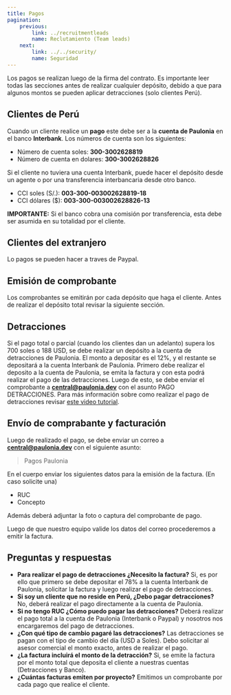 ```yaml
---
title: Pagos
pagination:
    previous:
        link: ../recruitmentleads
        name: Reclutamiento (Team leads)
    next:
        link: ../../security/
        name: Seguridad
---
```


Los pagos se realizan luego de la firma del contrato. Es importante leer todas las secciones antes de realizar cualquier depósito, debido a que para algunos montos se pueden aplicar detracciones (solo clientes Perú).

## Clientes de Perú
Cuando un cliente realice un **pago** este debe ser a la **cuenta de Paulonia** en el banco **Interbank**.  Los números de cuenta son los siguientes:
- Número de cuenta soles: **300-3002628819**
- Número de cuenta en dolares: **300-3002628826**

Si el cliente no tuviera una cuenta Interbank, puede hacer el depósito desde un agente o por una transferencia interbancaria desde otro banco. 
- CCI soles (S/.): **003-300-003002628819-18**
- CCI dólares ($): **003-300-003002628826-13**

**IMPORTANTE:** Si el banco cobra una comisión por transferencia, esta debe ser asumida en su totalidad por el cliente.


## Clientes del extranjero
Lo pagos se pueden hacer a traves de Paypal.

## Emisión de comprobante
Los comprobantes se emitirán por cada depósito que haga el cliente. Antes de realizar el depósito total revisar la siguiente sección. 

## Detracciones
Si el pago total o parcial (cuando los clientes dan un adelanto) supera los 700 soles o 188 USD, se debe realizar un depósito a la cuenta de detracciones de Paulonia. El monto a depositar es el 12%, y el restante se depositará a la cuenta Interbank de Paulonia. Primero debe realizar el deposito a la cuenta de Paulonia, se emita la factura y con esta podrá realizar el pago de las detracciones. Luego de esto, se debe enviar el comprobante a **central@paulonia.dev** con el asunto PAGO DETRACCIONES.
Para más información sobre como realizar el pago de detracciones revisar [este video tutorial](https://www.youtube.com/watch?v=LwowTa0Xiaw).



## Envío de comprabante y facturación
Luego de realizado el pago, se debe enviar un correo a **central@paulonia.dev** con el siguiente asunto:

> Pagos Paulonia

En el cuerpo enviar los siguientes datos para la emisión de la factura. (En caso solicite una)
- RUC
- Concepto

Además deberá adjuntar la foto o captura del comprobante de pago.

Luego de que nuestro equipo valide los datos del correo procederemos a emitir la factura.

## Preguntas y respuestas
- **Para realizar el pago de detracciones ¿Necesito la factura?**
Si, es por ello que primero se debe depositar el 78% a la cuenta Interbank de Paulonia, solicitar la factura y luego realizar el pago de detracciones.
- **Si soy un cliente que no reside en Perú, ¿Debo pagar detracciones?**
No, deberá realizar el pago directamente a la cuenta de Paulonia.
- **Si no tengo RUC ¿Cómo puedo pagar las detracciones?**
Deberá realizar el pago total a la cuenta de Paulonia (Interbank o Paypal) y nosotros nos encargaremos del pago de detracciones.
- **¿Con qué tipo de cambio pagaré las detracciones?**
Las detracciones se pagan con el tipo de cambio del día (USD a Soles). Debo solicitar al asesor comercial el monto exacto, antes de realizar el pago.
- **¿La factura incluirá el monto de la detracción?**
Si, se emite la factura por el monto total que deposita el cliente a nuestras cuentas (Detracciones y Banco).
- **¿Cuántas facturas emiten por proyecto?**
Emitimos un comprobante por cada pago que realice el cliente.

  
